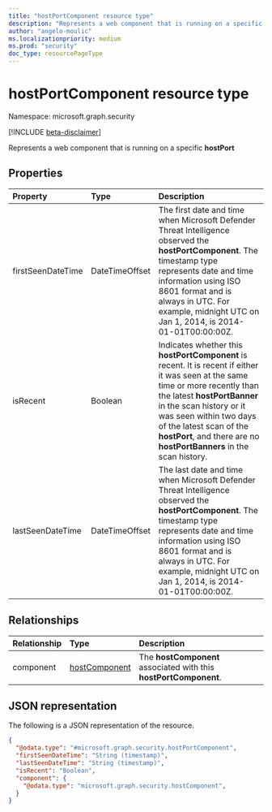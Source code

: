 ```yaml
---
title: "hostPortComponent resource type"
description: "Represents a web component that is running on a specific hostPort"
author: "angelo-moulic"
ms.localizationpriority: medium
ms.prod: "security"
doc_type: resourcePageType
---
```


# hostPortComponent resource type

Namespace: microsoft.graph.security

[!INCLUDE [beta-disclaimer](../../includes/beta-disclaimer.md)]

Represents a web component that is running on a specific **hostPort**

## Properties
|Property|Type|Description|
|:---|:---|:---|
|firstSeenDateTime|DateTimeOffset|The first date and time when Microsoft Defender Threat Intelligence observed the **hostPortComponent**. The timestamp type represents date and time information using ISO 8601 format and is always in UTC. For example, midnight UTC on Jan 1, 2014, is 2014-01-01T00:00:00Z.|
|isRecent|Boolean|Indicates whether this **hostPortComponent** is recent. It is recent if either it was seen at the same time or more recently than the latest **hostPortBanner** in the scan history or it was seen within two days of the latest scan of the **hostPort**, and there are no **hostPortBanners** in the scan history. |
|lastSeenDateTime|DateTimeOffset|The last date and time when Microsoft Defender Threat Intelligence observed the **hostPortComponent**. The timestamp type represents date and time information using ISO 8601 format and is always in UTC. For example, midnight UTC on Jan 1, 2014, is 2014-01-01T00:00:00Z.|

## Relationships
|Relationship|Type|Description|
|:---|:---|:---|
|component|[hostComponent](../resources/security-hostcomponent.md)|The **hostComponent** associated with this **hostPortComponent**.|

## JSON representation
The following is a JSON representation of the resource.
<!-- {
  "blockType": "resource",
  "@odata.type": "microsoft.graph.security.hostPortComponent"
}
-->
``` json
{
  "@odata.type": "#microsoft.graph.security.hostPortComponent",
  "firstSeenDateTime": "String (timestamp)",
  "lastSeenDateTime": "String (timestamp)",
  "isRecent": "Boolean",
  "component": {
    "@odata.type": "microsoft.graph.security.hostComponent",
  }
}
```

